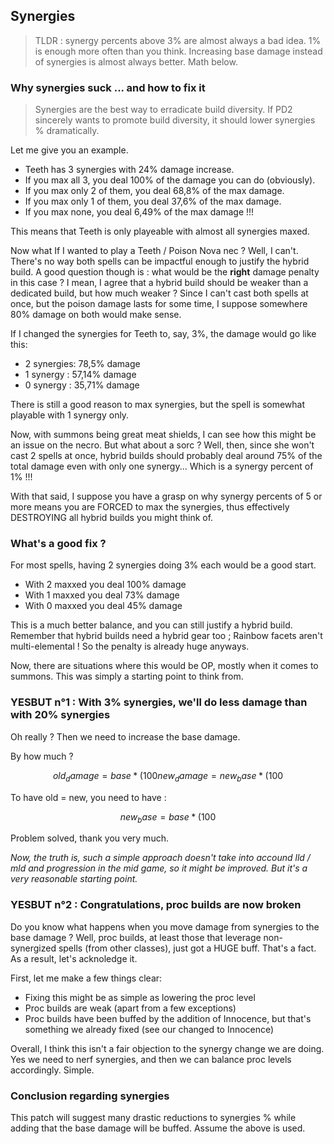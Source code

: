 ## Synergies

> TLDR : synergy percents above 3% are almost always a bad idea. 1% is enough more often than you think. Increasing base damage instead of synergies is almost always better. Math below. 

### Why synergies suck ... and how to fix it

> Synergies are the best way to erradicate build diversity.
> If PD2 sincerely wants to promote build diversity, it should lower synergies % dramatically.

Let me give you an example.

- Teeth has 3 synergies with 24% damage increase.
- If you max all 3, you deal 100% of the damage you can do (obviously).
- If you max only 2 of them, you deal 68,8% of the max damage.
- If you max only 1 of them, you deal 37,6% of the max damage.
- If you max none, you deal 6,49% of the max damage !!!

This means that Teeth is only playeable with almost all synergies maxed.

Now what If I wanted to play a Teeth / Poison Nova nec ? Well, I can't. There's no way both spells can be impactful enough to justify the hybrid build. A good question though is : what would be the **right** damage penalty in this case ? I mean, I agree that a hybrid build should be weaker than a dedicated build, but how much weaker ? Since I can't cast both spells at once, but the poison damage lasts for some time, I suppose somewhere 80% damage on both would make sense.

If I changed the synergies for Teeth to, say, 3%, the damage would go like this:

- 2 synergies: 78,5% damage
- 1 synergy : 57,14% damage
- 0 synergy : 35,71% damage

There is still a good reason to max synergies, but the spell is somewhat playable with 1 synergy only.

Now, with summons being great meat shields, I can see how this might be an issue on the necro. But what about a sorc ? Well, then, since she won't cast 2 spells at once, hybrid builds should probably deal around 75% of the total damage even with only one synergy... Which is a synergy percent of 1% !!!

With that said, I suppose you have a grasp on why synergy percents of 5 or more means you are FORCED to max the synergies, thus effectively DESTROYING all hybrid builds you might think of.

### What's a good fix ?

For most spells, having 2 synergies doing 3% each would be a good start.

- With 2 maxxed you deal 100% damage
- With 1 maxxed you deal 73% damage
- With 0 maxxed you deal 45% damage

This is a much better balance, and you can still justify a hybrid build.
Remember that hybrid builds need a hybrid gear too ; Rainbow facets aren't multi-elemental ! So the penalty is already huge anyways.

Now, there are situations where this would be OP, mostly when it comes to summons. This was simply a starting point to think from.

### YESBUT n°1 : With 3% synergies, we'll do less damage than with 20% synergies

Oh really ? Then we need to increase the base damage.

By how much ?

```math
old_damage = base * (100% + nb_synergies x 20 x synergy_percent)
new_damage = new_base * (100% + nb_synergies x 20 x new_synergy_percent)
```

To have old = new, you need to have :

```math
new_base = base * (100% + nb_synergies x 20 x synergy_percent) / (100% + nb_synergies x 20 x new_synergy_percent)
```

Problem solved, thank you very much.

*Now, the truth is, such a simple approach doesn't take into accound lld / mld and progression in the mid game, so it might be improved. But it's a very reasonable starting point.*

### YESBUT n°2 : Congratulations, proc builds are now broken

Do you know what happens when you move damage from synergies to the base damage ? Well, proc builds, at least those that leverage non-synergized spells (from other classes), just got a HUGE buff. That's a fact. As a result, let's acknoledge it.

First, let me make a few things clear:

- Fixing this might be as simple as lowering the proc level
- Proc builds are weak (apart from a few exceptions)
- Proc builds have been buffed by the addition of Innocence, but that's something we already fixed (see our changed to Innocence)

Overall, I think this isn't a fair objection to the synergy change we are doing. Yes we need to nerf synergies, and then we can balance proc levels accordingly. Simple.

### Conclusion regarding synergies

This patch will suggest many drastic reductions to synergies % while adding that the base damage will be buffed. Assume the above is used.
